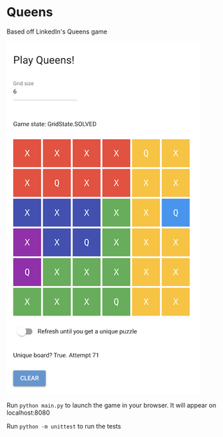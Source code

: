 # Queens
Based off LinkedIn's Queens game

![Gameplay](images/queens.png)

Run `python main.py` to launch the game in your browser. It will appear on localhost:8080

Run `python -m unittest` to run the tests